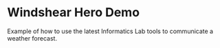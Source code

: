 <!---[![Binder](https://binder.pangeo.io/badge_logo.svg)](https://binder.pangeo.io/v2/gh/informatics-lab/windshear_hero_demo/master?urlpath=lab/tree/wind_shear.ipynb)--->

# Windshear Hero Demo
Example of how to use the latest Informatics Lab tools to communicate a weather forecast.

<!---## Setup
First, clone this repository:

```
git clone https://github.com/informatics-lab/windshear_hero_demo.git
cd windshear_hero_demo
```

Create a conda environment with the accompanied `environment.yml`:

```conda create --name windshear_hero_demo --file environment.yml --yes```

If you are using Jupyter Lab then you also need to install the an extension:

```
jupyter labextension install /
@jupyter-widgets/jupyterlab-manager \
@pyviz/jupyterlab_pyviz \
dask-labextension \
itk-jupyter-widgets \
jupyter-matplotlib \
jupyterlab-datawidgets \
jupyterlab_bokeh 
```--->

<!---## Launch demo using Binder
This notebook can be run from the [Pangeo Binder](https://binder.pangeo.io/) service at:

https://binder.pangeo.io/v2/gh/informatics-lab/windshear_hero_demo/binder?urlpath=lab/tree/wind_shear.ipynb

If you wish to run it locally, first clone this git repository (see above) then:

```jupyter notebook windshear_hero_demo.ipynb```

Or if you are using Jupyter Lab:

```jupyter lab```--->
